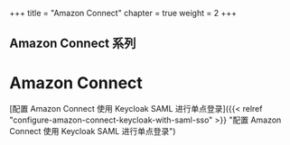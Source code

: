 +++
title = "Amazon Connect"
chapter = true
weight = 2
+++

## Amazon Connect 系列

# Amazon Connect

[配置 Amazon Connect 使用 Keycloak SAML 进行单点登录]({{< relref "configure-amazon-connect-keycloak-with-saml-sso" >}} "配置 Amazon Connect 使用 Keycloak SAML 进行单点登录")


